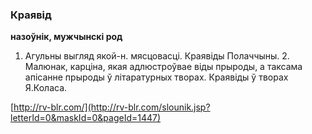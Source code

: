 ### Краявід
**назоўнік, мужчынскі род**

1. Агульны выгляд якой-н. мясцовасці. Краявіды Полаччыны. 2. Малюнак, карціна, якая адлюстроўвае віды прыроды, а таксама апісанне прыроды ў літаратурных творах. Краявіды ў творах Я.Коласа.

<a rel="author">[http://rv-blr.com/](http://rv-blr.com/slounik.jsp?letterId=0&maskId=0&pageId=1447)</a>

